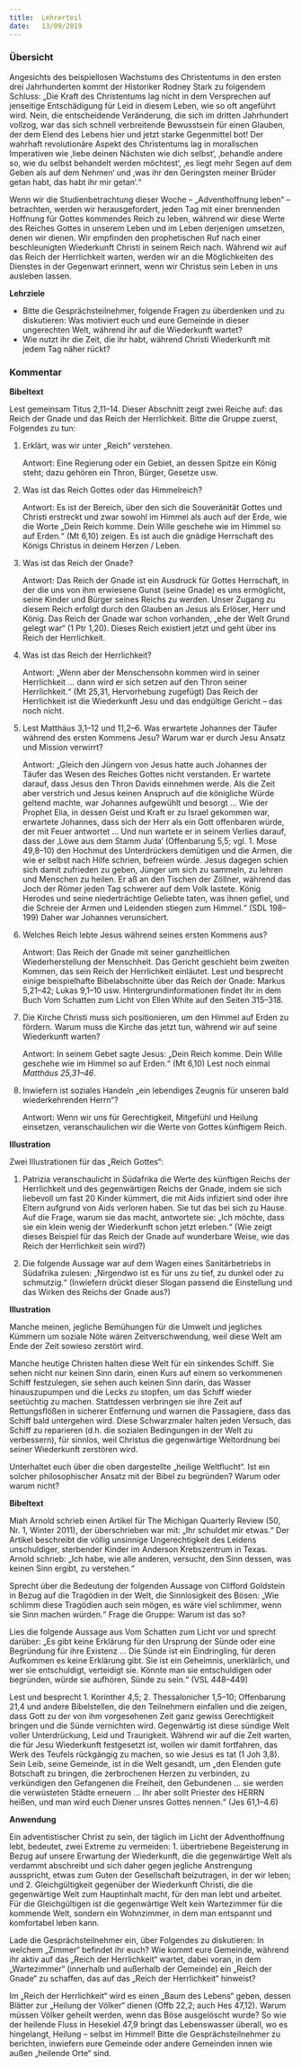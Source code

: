 ```yaml
---
title:  Lehrerteil
date:   13/09/2019
---
```


### Übersicht

Angesichts des beispiellosen Wachstums des Christentums in den ersten drei Jahrhunderten kommt der Historiker Rodney Stark zu folgendem Schluss: „Die Kraft des Christentums lag nicht in dem Versprechen auf jenseitige Entschädigung für Leid in diesem Leben, wie so oft angeführt wird. Nein, die entscheidende Veränderung, die sich im dritten Jahrhundert vollzog, war das sich schnell verbreitende Bewusstsein für einen Glauben, der dem Elend des Lebens hier und jetzt starke Gegenmittel bot! Der wahrhaft revolutionäre Aspekt des Christentums lag in moralischen Imperativen wie ‚liebe deinen Nächsten wie dich selbst‘, ‚behandle andere so, wie du selbst behandelt werden möchtest‘, ‚es liegt mehr Segen auf dem Geben als auf dem Nehmen‘ und ‚was ihr den Geringsten meiner Brüder getan habt, das habt ihr mir getan‘.“

Wenn wir die Studienbetrachtung dieser Woche – „Adventhoffnung leben“ – betrachten, werden wir herausgefordert, jeden Tag mit einer brennenden Hoffnung für Gottes kommendes Reich zu leben, während wir diese Werte des Reiches Gottes in unserem Leben und im Leben derjenigen umsetzen, denen wir dienen. Wir empfinden den prophetischen Ruf nach einer beschleunigten Wiederkunft Christi in seinem Reich nach. Während wir auf das Reich der Herrlichkeit warten, werden wir an die Möglichkeiten des Dienstes in der Gegenwart erinnert, wenn wir Christus sein Leben in uns ausleben lassen.

**Lehrziele**

* Bitte die Gesprächsteilnehmer, folgende Fragen zu überdenken und zu diskutieren: Was motiviert euch und eure Gemeinde in dieser ungerechten Welt, während ihr auf die Wiederkunft wartet?
* Wie nutzt ihr die Zeit, die ihr habt, während Christi Wiederkunft mit jedem Tag näher rückt?

### Kommentar

**Bibeltext**

Lest gemeinsam Titus 2,11–14. Dieser Abschnitt zeigt zwei Reiche auf: das Reich der Gnade und das Reich der Herrlichkeit. Bitte die Gruppe zuerst, Folgendes zu tun:

1. Erklärt, was wir unter „Reich“ verstehen.

    Antwort: Eine Regierung oder ein Gebiet, an dessen Spitze ein König steht; dazu
gehören ein Thron, Bürger, Gesetze usw.

2. Was ist das Reich Gottes oder das Himmelreich?

    Antwort: Es ist der Bereich, über den sich die Souveränität Gottes und Christi erstreckt und zwar sowohl im Himmel als auch auf der Erde, wie die Worte „Dein Reich komme. Dein Wille geschehe wie im Himmel so auf Erden.“ (Mt 6,10) zeigen. Es ist auch die gnädige Herrschaft des Königs Christus in deinem Herzen / Leben.

3. Was ist das Reich der Gnade?

    Antwort: Das Reich der Gnade ist ein Ausdruck für Gottes Herrschaft, in der die uns von ihm erwiesene Gunst (seine Gnade) es uns ermöglicht, seine Kinder und Bürger seines Reichs zu werden. Unser Zugang zu diesem Reich erfolgt durch den Glauben an Jesus als Erlöser, Herr und König. Das Reich der Gnade war schon vorhanden, „ehe der Welt Grund gelegt war“ (1 Ptr 1,20). Dieses Reich existiert jetzt und geht über ins Reich der Herrlichkeit.

4. Was ist das Reich der Herrlichkeit?

    Antwort: „Wenn aber der Menschensohn kommen wird in seiner Herrlichkeit ... dann wird er sich setzen auf den Thron seiner Herrlichkeit.“ (Mt 25,31, Hervorhebung zugefügt) Das Reich der Herrlichkeit ist die Wiederkunft Jesu und das endgültige Gericht – das noch nicht.

5. Lest Matthäus 3,1–12 und 11,2–6. Was erwartete Johannes der Täufer während des ersten Kommens Jesu? Warum war er durch Jesu Ansatz und Mission verwirrt?

    Antwort: „Gleich den Jüngern von Jesus hatte auch Johannes der Täufer das Wesen des Reiches Gottes nicht verstanden. Er wartete darauf, dass Jesus den Thron Davids einnehmen werde. Als die Zeit aber verstrich und Jesus keinen Anspruch auf die königliche Würde geltend machte, war Johannes aufgewühlt und besorgt ... Wie der Prophet Elia, in dessen Geist und Kraft er zu Israel gekommen war, erwartete Johannes, dass sich der Herr als ein Gott offenbaren würde, der mit Feuer antwortet ... Und nun wartete er in seinem Verlies darauf, dass der ‚Löwe aus dem Stamm Juda‘ (Offenbarung 5,5; vgl. 1. Mose 49,8–10) den Hochmut des Unterdrückers demütigen und die Armen, die wie er selbst nach Hilfe schrien, befreien würde. Jesus dagegen schien sich damit zufrieden zu geben, Jünger um sich zu sammeln, zu lehren und Menschen zu heilen. Er aß an den Tischen der Zöllner, während das Joch der Römer jeden Tag schwerer auf dem Volk lastete. König Herodes und seine niederträchtige Geliebte taten, was ihnen gefiel, und die Schreie der Armen und Leidenden stiegen zum Himmel.“ (SDL 198–199) Daher war Johannes verunsichert.

6. Welches Reich lebte Jesus während seines ersten Kommens aus?

    Antwort: Das Reich der Gnade mit seiner ganzheitlichen Wiederherstellung der Menschheit. Das Gericht geschieht beim zweiten Kommen, das sein Reich der Herrlichkeit einläutet. Lest und besprecht einige beispielhafte Bibelabschnitte über das Reich der Gnade: Markus 5,21–42; Lukas 9,1–10 usw. Hintergrundinformationen findet ihr in dem Buch Vom Schatten zum Licht von Ellen White auf den Seiten 315–318.

7. Die Kirche Christi muss sich positionieren, um den Himmel auf Erden zu fördern. Warum muss die Kirche das jetzt tun, während wir auf seine Wiederkunft warten?

    Antwort: In seinem Gebet sagte Jesus: „Dein Reich komme. Dein Wille geschehe wie im Himmel so auf Erden.“ (Mt 6,10) Lest noch einmal _Matthäus 25,31–46_.

8. Inwiefern ist soziales Handeln „ein lebendiges Zeugnis für unseren bald wiederkehrenden Herrn“?

    Antwort: Wenn wir uns für Gerechtigkeit, Mitgefühl und Heilung einsetzen, veranschaulichen wir die Werte von Gottes künftigem Reich.

**Illustration**

Zwei Illustrationen für das „Reich Gottes“:

1. Patrizia veranschaulicht in Südafrika die Werte des künftigen Reichs der Herrlichkeit
und des gegenwärtigen Reichs der Gnade, indem sie sich liebevoll um fast 20 Kinder kümmert, die mit Aids infiziert sind oder ihre Eltern aufgrund von Aids verloren haben. Sie tut das bei sich zu Hause. Auf die Frage, warum sie das macht, antwortete sie: „Ich möchte, dass sie ein klein wenig der Wiederkunft schon jetzt erleben.“ (Wie zeigt dieses Beispiel für das Reich der Gnade auf wunderbare Weise, wie das Reich der Herrlichkeit sein wird?)

2. Die folgende Aussage war auf dem Wagen eines Sanitärbetriebs in Südafrika zulesen: „Nirgendwo ist es für uns zu tief, zu dunkel oder zu schmutzig.“ (Inwiefern drückt dieser Slogan passend die Einstellung und das Wirken des Reichs der Gnade aus?)

**Illustration**

Manche meinen, jegliche Bemühungen für die Umwelt und jegliches Kümmern um soziale Nöte wären Zeitverschwendung, weil diese Welt am Ende der Zeit sowieso zerstört wird.

Manche heutige Christen halten diese Welt für ein sinkendes Schiff. Sie sehen nicht nur keinen Sinn darin, einen Kurs auf einem so verkommenen Schiff festzulegen, sie sehen auch keinen Sinn darin, das Wasser hinauszupumpen und die Lecks zu stopfen, um das Schiff wieder seetüchtig zu machen. Stattdessen verbringen sie ihre Zeit auf Rettungsflößen in sicherer Entfernung und warnen die Passagiere, dass das Schiff bald untergehen wird. Diese Schwarzmaler halten jeden Versuch, das Schiff zu reparieren (d.h. die sozialen Bedingungen in der Welt zu verbessern), für sinnlos, weil Christus die gegenwärtige Weltordnung bei seiner Wiederkunft zerstören wird.

Unterhaltet euch über die oben dargestellte „heilige Weltflucht“. Ist ein solcher philosophischer Ansatz mit der Bibel zu begründen? Warum oder warum nicht?

**Bibeltext**

Miah Arnold schrieb einen Artikel für The Michigan Quarterly Review (50, Nr. 1, Winter 2011), der überschrieben war mit: „Ihr schuldet mir etwas.“ Der Artikel beschreibt die völlig unsinnige Ungerechtigkeit des Leidens unschuldiger, sterbender Kinder im Anderson Krebszentrum in Texas. Arnold schrieb: „Ich habe, wie alle anderen, versucht, den Sinn dessen, was keinen Sinn ergibt, zu verstehen.“

Sprecht über die Bedeutung der folgenden Aussage von Clifford Goldstein in Bezug auf die Tragödien in der Welt, die Sinnlosigkeit des Bösen: „Wie schlimm diese Tragödien auch sein mögen, es wäre viel schlimmer, wenn sie Sinn machen würden.“ Frage die Gruppe: Warum ist das so?

Lies die folgende Aussage aus Vom Schatten zum Licht vor und sprecht darüber: „Es gibt keine Erklärung für den Ursprung der Sünde oder eine Begründung für ihre Existenz ... Die Sünde ist ein Eindringling, für deren Aufkommen es keine Erklärung gibt. Sie ist ein Geheimnis, unerklärlich, und wer sie entschuldigt, verteidigt sie. Könnte man sie entschuldigen oder begründen, würde sie aufhören, Sünde zu sein.“ (VSL 448–449)

Lest und besprecht 1. Korinther 4,5; 2. Thessalonicher 1,5–10; Offenbarung 21,4 und andere Bibelstellen, die den Teilnehmern einfallen und die zeigen, dass Gott zu der von ihm vorgesehenen Zeit ganz gewiss Gerechtigkeit bringen und die Sünde vernichten wird. Gegenwärtig ist diese sündige Welt voller Unterdrückung, Leid und Traurigkeit. Während wir auf die Zeit warten, die für Jesu Wiederkunft festgesetzt ist, wollen wir damit fortfahren, das Werk des Teufels rückgängig zu machen, so wie Jesus es tat (1 Joh 3,8). Sein Leib, seine Gemeinde, ist in die Welt gesandt, um „den Elenden gute Botschaft zu bringen, die zerbrochenen Herzen zu verbinden, zu verkündigen den Gefangenen die Freiheit, den Gebundenen ... sie werden die verwüsteten Städte erneuern ... Ihr aber sollt Priester des HERRN heißen, und man wird euch Diener unsres Gottes nennen.“ (Jes 61,1–4.6)

**Anwendung**

Ein adventistischer Christ zu sein, der täglich im Licht der Adventhoffnung lebt, bedeutet, zwei Extreme zu vermeiden: 1. übertriebene Begeisterung in Bezug auf unsere Erwartung der Wiederkunft, die die gegenwärtige Welt als verdammt abschreibt und sich daher gegen jegliche Anstrengung ausspricht, etwas zum Guten der Gesellschaft beizutragen, in der wir leben; und 2. Gleichgültigkeit gegenüber der Wiederkunft Christi, die die gegenwärtige Welt zum Hauptinhalt macht, für den man lebt und arbeitet. Für die Gleichgültigen ist die gegenwärtige Welt kein Wartezimmer für die kommende Welt, sondern ein Wohnzimmer, in dem man entspannt und komfortabel leben kann.

Lade die Gesprächsteilnehmer ein, über Folgendes zu diskutieren: In welchem „Zimmer“ befindet ihr euch? Wie kommt eure Gemeinde, während ihr aktiv auf das „Reich der Herrlichkeit“ wartet, dabei voran, in dem „Wartezimmer“ (innerhalb und außerhalb der Gemeinde) ein „Reich der Gnade“ zu schaffen, das auf das „Reich der Herrlichkeit“ hinweist?

Im „Reich der Herrlichkeit“ wird es einen „Baum des Lebens“ geben, dessen Blätter zur „Heilung der Völker“ dienen (Offb 22,2; auch Hes 47,12). Warum müssen Völker geheilt werden, wenn das Böse ausgelöscht wurde? So wie der heilende Fluss in Hesekiel 47,9 bringt das Lebenswasser überall, wo es hingelangt, Heilung – selbst im Himmel! Bitte die Gesprächsteilnehmer zu berichten, inwiefern eure Gemeinde oder andere Gemeinden innen wie außen „heilende Orte“ sind.